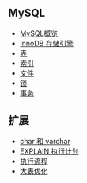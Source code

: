 ## MySQL
- [MySQL概览](https://github.com/lazecoding/Note/blob/main/note/articles/mysql/概览.md)
- [InnoDB 存储引擎](https://github.com/lazecoding/Note/blob/main/note/articles/mysql/InnoDB.md)
- [表](https://github.com/lazecoding/Note/blob/main/note/articles/mysql/表.md)
- [索引](https://github.com/lazecoding/Note/blob/main/note/articles/mysql/索引.md)
- [文件](https://github.com/lazecoding/Note/blob/main/note/articles/mysql/文件.md)
- [锁](https://github.com/lazecoding/Note/blob/main/note/articles/mysql/锁.MD)
- [事务](https://github.com/lazecoding/Note/blob/main/note/articles/mysql/事务.md)
<!--
- [备份与恢复](https://github.com/lazecoding/Note/blob/main/note/articles/mysql/备份与恢复.md)
- [性能调优](https://github.com/lazecoding/Note/blob/main/note/articles/mysql/性能调优.md)
-->

## 扩展
- [char 和 varchar](https://github.com/lazecoding/Note/blob/main/note/articles/mysql/char和varchar.md)
- [EXPLAIN 执行计划](https://github.com/lazecoding/Note/blob/main/note/articles/mysql/EXPLAIN.md)
- [执行流程](https://github.com/lazecoding/Note/blob/main/note/articles/mysql/执行流程.md)
- [大表优化](https://github.com/lazecoding/Note/blob/main/note/articles/mysql/大表优化.md)
<!--
- [慢SQL分析](https://github.com/lazecoding/Note/blob/main/note/articles/mysql/慢SQL分析.md)
-->
